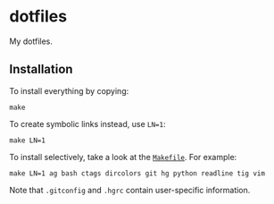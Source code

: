 # dotfiles

My dotfiles.

## Installation

To install everything by copying:

    make

To create symbolic links instead, use `LN=1`:

    make LN=1

To install selectively, take a look at the [`Makefile`](Makefile). For example:

    make LN=1 ag bash ctags dircolors git hg python readline tig vim

Note that `.gitconfig` and `.hgrc` contain user-specific information.
